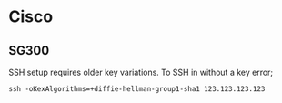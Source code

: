 # Cisco

## SG300

SSH setup requires older key variations. To SSH in without a key error;

`ssh -oKexAlgorithms=+diffie-hellman-group1-sha1 123.123.123.123`
